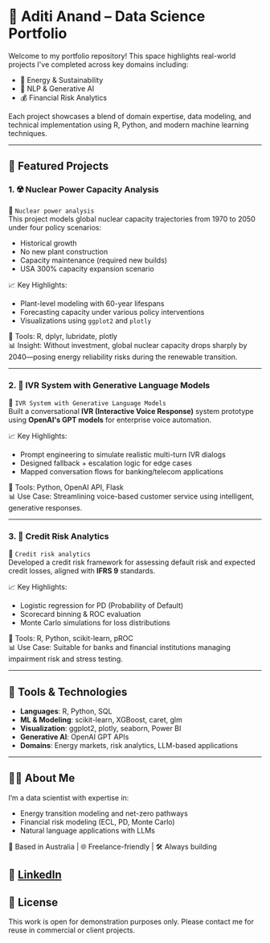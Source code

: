 # 🚀 Aditi Anand – Data Science Portfolio

Welcome to my portfolio repository! This space highlights real-world projects I've completed across key domains including:

- 🌱 Energy & Sustainability
- 🧠 NLP & Generative AI
- 💰 Financial Risk Analytics

Each project showcases a blend of domain expertise, data modeling, and technical implementation using R, Python, and modern machine learning techniques.

---

## 📂 Featured Projects

### 1. ☢️ Nuclear Power Capacity Analysis
📁 `Nuclear power analysis`  
This project models global nuclear capacity trajectories from 1970 to 2050 under four policy scenarios:

- Historical growth
- No new plant construction
- Capacity maintenance (required new builds)
- USA 300% capacity expansion scenario

📈 Key Highlights:
- Plant-level modeling with 60-year lifespans  
- Forecasting capacity under various policy interventions  
- Visualizations using `ggplot2` and `plotly`

🔧 Tools: R, dplyr, lubridate, plotly  
📊 Insight: Without investment, global nuclear capacity drops sharply by 2040—posing energy reliability risks during the renewable transition.

---

### 2. 💬 IVR System with Generative Language Models
📁 `IVR System with Generative Language Models`  
Built a conversational **IVR (Interactive Voice Response)** system prototype using **OpenAI's GPT models** for enterprise voice automation.

📈 Key Highlights:
- Prompt engineering to simulate realistic multi-turn IVR dialogs  
- Designed fallback + escalation logic for edge cases  
- Mapped conversation flows for banking/telecom applications

🔧 Tools: Python, OpenAI API, Flask  
📊 Use Case: Streamlining voice-based customer service using intelligent, generative responses.

---

### 3. 💼 Credit Risk Analytics
📁 `Credit risk analytics`  
Developed a credit risk framework for assessing default risk and expected credit losses, aligned with **IFRS 9** standards.

📈 Key Highlights:
- Logistic regression for PD (Probability of Default)  
- Scorecard binning & ROC evaluation  
- Monte Carlo simulations for loss distributions

🔧 Tools: R, Python, scikit-learn, pROC  
📊 Use Case: Suitable for banks and financial institutions managing impairment risk and stress testing.

---

## 🧰 Tools & Technologies

- **Languages**: R, Python, SQL  
- **ML & Modeling**: scikit-learn, XGBoost, caret, glm  
- **Visualization**: ggplot2, plotly, seaborn, Power BI  
- **Generative AI**: OpenAI GPT APIs  
- **Domains**: Energy markets, risk analytics, LLM-based applications

---

## 👩‍💻 About Me

I’m a data scientist with expertise in:

- Energy transition modeling and net-zero pathways  
- Financial risk modeling (ECL, PD, Monte Carlo)  
- Natural language applications with LLMs

📍 Based in Australia | 🌐 Freelance-friendly | 🛠 Always building

🔗 [LinkedIn](https://www.linkedin.com/in/aditi-anand/) 
---

## 📄 License

This work is open for demonstration purposes only. Please contact me for reuse in commercial or client projects.
